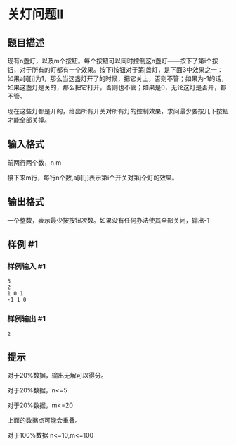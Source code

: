 # 关灯问题II

## 题目描述

现有n盏灯，以及m个按钮。每个按钮可以同时控制这n盏灯——按下了第i个按钮，对于所有的灯都有一个效果。按下i按钮对于第j盏灯，是下面3中效果之一：如果a[i][j]为1，那么当这盏灯开了的时候，把它关上，否则不管；如果为-1的话，如果这盏灯是关的，那么把它打开，否则也不管；如果是0，无论这灯是否开，都不管。

现在这些灯都是开的，给出所有开关对所有灯的控制效果，求问最少要按几下按钮才能全部关掉。


## 输入格式

前两行两个数，n m

接下来m行，每行n个数,a[i][j]表示第i个开关对第j个灯的效果。


## 输出格式

一个整数，表示最少按按钮次数。如果没有任何办法使其全部关闭，输出-1


## 样例 #1

### 样例输入 #1
```
3
2
1 0 1
-1 1 0
```

### 样例输出 #1

```
2
```

## 提示

对于20%数据，输出无解可以得分。

对于20%数据，n<=5

对于20%数据，m<=20

上面的数据点可能会重叠。

对于100%数据 n<=10,m<=100

